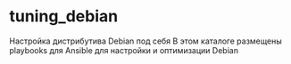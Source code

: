 # tuning_debian
Настройка дистрибутива Debian под себя
В этом каталоге размещены playbooks для Ansible для настройки и оптимизации Debian
